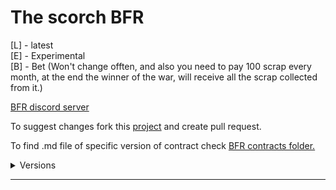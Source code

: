 # The scorch BFR
[L] - latest
<br>
[E] - Experimental
<br>
[B] - Bet (Won't change offten, and also you need to pay 100 scrap every month, at the end the winner of the war, will receive all the scrap collected from it.)

[BFR discord server](https://discord.gg/Cw5XkfZeyA)

To suggest changes fork this [project](https://github.com/matej118111/AmogusMan-sContracts) and create pull request.

To find .md file of specific version of contract check [BFR contracts folder.](https://github.com/matej118111/AmogusMan-sContracts/tree/main/BRF-Contracts-PDF)

<details>
  <summary>Versions</summary>
  <a href="https://raw.githubusercontent.com/matej118111/AmogusMan-sContracts/main/BRF-Contracts-PDF/V0.3.pdf">V.0.3 [L]</a>
  <br>
 <a href="https://raw.githubusercontent.com/matej118111/AmogusMan-sContracts/main/BRF-Contracts-PDF/V0.2x.pdf">V.0.2</a>
<br>
 <a href="https://raw.githubusercontent.com/matej118111/AmogusMan-sContracts/main/BRF-Contracts-PDF/V0.1.pdf">V.0.1</a>
   </details>
   
---


<!-- imposter -->
<!-- impossible -->
